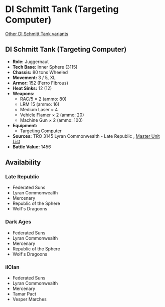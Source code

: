 # DI Schmitt Tank (Targeting Computer) 

[Other DI Schmitt Tank variants](../di_schmitt_tank.md) 

## DI Schmitt Tank (Targeting Computer) 

- **Role:** Juggernaut 
- **Tech Base:** Inner Sphere (3115) 
- **Chassis:** 80 tons Wheeled 
- **Movement:** 3 / 5, XL 
- **Armor:** 152 (Ferro Fibrous) 
- **Heat Sinks:** 12 (12) 
- **Weapons:** 
  - RAC/5 × 2 (ammo: 80) 
  - LRM 15 (ammo: 16) 
  - Medium Laser × 4 
  - Vehicle Flamer × 2 (ammo: 20) 
  - Machine Gun × 2 (ammo: 100) 
- **Equipment:** 
  - Targeting Computer 
- **Sources:** TRO 3145 Lyran Commonwealth - Late Republic , [Master Unit List](http://masterunitlist.info/Unit/Details/6603) 
- **Battle Value:** 1456 

## Availability 

### Late Republic 

- Federated Suns 
- Lyran Commonwealth 
- Mercenary 
- Republic of the Sphere 
- Wolf's Dragoons 

### Dark Ages 

- Federated Suns 
- Lyran Commonwealth 
- Mercenary 
- Republic of the Sphere 
- Wolf's Dragoons 

### ilClan 

- Federated Suns 
- Lyran Commonwealth 
- Mercenary 
- Tamar Pact 
- Vesper Marches 

